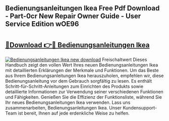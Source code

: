 ## Bedienungsanleitungen Ikea Free Pdf Download - Part-0cr New Repair Owner Guide - User Service Edition wOE96

# <h2><a href="http://df3tj2.blite.top/?on=Bedienungsanleitungen+Ikea">🔗Download 👉🔴 Bedienungsanleitungen Ikea</a></h2>

[![Bedienungsanleitungen Ikea new download](https://i.imgur.com/lujVjoI.png)](http://df3tj2.blite.top/?on=Bedienungsanleitungen+Ikea)
Freischaltwert Dieses Handbuch zeigt den vollen Wert Ihres neuen Bedienungsanleitungen Ikea mit detaillierten Erklärungen der Merkmale und Funktionen. Um das Beste aus Ihrem Bedienungsanleitungen Ikea herauszuholen, empfehlen wir, diese Bedienungsanleitung vor dem Gebrauch sorgfältig zu lesen. Es enthält Schritt-für-Schritt-Anleitungen zum Einrichten des Produkts sowie detaillierte Informationen zur Verwendung seiner verschiedenen Funktionen und Fähigkeiten. Genießen Sie die Effizienz der Funktionsliste, während Sie Ihr neues Bedienungsanleitungen Ikea verwenden. Lass uns zusammenarbeiten, Bedienungsanleitungen Ikea. Unser Kundensupport-Team ist bereit, Ihnen auf jede erdenkliche Weise zu helfen.
